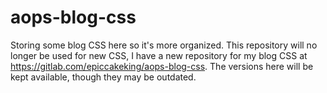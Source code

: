 # aops-blog-css
Storing some blog CSS here so it's more organized.
This repository will no longer be used for new CSS, I have a new repository for my blog CSS at <a>https://gitlab.com/epiccakeking/aops-blog-css</a>. The versions here will be kept available, though they may be outdated.

